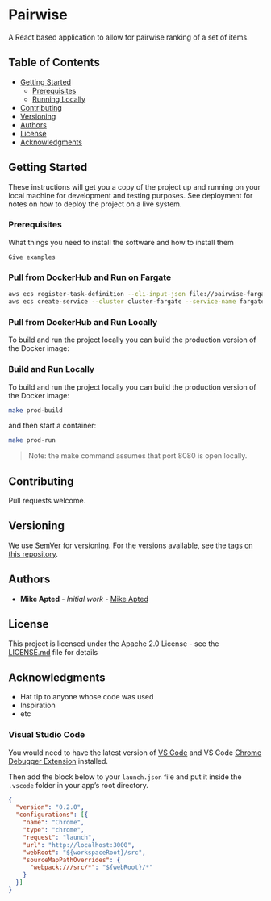 # Pairwise

A React based application to allow for pairwise ranking of a set of items.

## Table of Contents

- [Getting Started](#getting-started)
  - [Prerequisites](#prerequisites)
  - [Running Locally](#running-locally)
- [Contributing](#contributing)
- [Versioning](#versioning)
- [Authors](#authors)
- [License](#license)
- [Acknowledgments](#acknowledgments)

## Getting Started

These instructions will get you a copy of the project up and running on your local machine for development and testing purposes. See deployment for notes on how to deploy the project on a live system.

### Prerequisites

What things you need to install the software and how to install them

```
Give examples
```

### Pull from DockerHub and Run on Fargate

```bash
aws ecs register-task-definition --cli-input-json file://pairwise-fargate-task.json
aws ecs create-service --cluster cluster-fargate --service-name fargate-service --task-definition sample-fargate:1 --desired-count 1 --launch-type "FARGATE" --network-configuration "awsvpcConfiguration={subnets=[subnet-abcd1234],securityGroups=[sg-abcd1234]}"
```

### Pull from DockerHub and Run Locally

To build and run the project locally you can build the production version of the Docker image:

### Build and Run Locally

To build and run the project locally you can build the production version of the Docker image:

```bash
make prod-build
```

and then start a container:

```bash
make prod-run
```

>Note: the make command assumes that port 8080 is open locally.

## Contributing

Pull requests welcome.

## Versioning

We use [SemVer](http://semver.org/) for versioning. For the versions available, see the [tags on this repository](https://github.com/your/project/tags). 

## Authors

* **Mike Apted** - *Initial work* - [Mike Apted](https://github.com/mikeapted)

## License

This project is licensed under the Apache 2.0 License - see the [LICENSE.md](LICENSE.md) file for details

## Acknowledgments

* Hat tip to anyone whose code was used
* Inspiration
* etc

### Visual Studio Code

You would need to have the latest version of [VS Code](https://code.visualstudio.com) and VS Code [Chrome Debugger Extension](https://marketplace.visualstudio.com/items?itemName=msjsdiag.debugger-for-chrome) installed.

Then add the block below to your `launch.json` file and put it inside the `.vscode` folder in your app’s root directory.

```json
{
  "version": "0.2.0",
  "configurations": [{
    "name": "Chrome",
    "type": "chrome",
    "request": "launch",
    "url": "http://localhost:3000",
    "webRoot": "${workspaceRoot}/src",
    "sourceMapPathOverrides": {
      "webpack:///src/*": "${webRoot}/*"
    }
  }]
}
```



